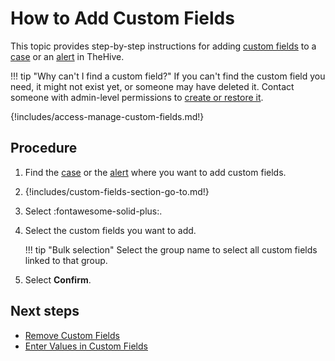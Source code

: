 # How to Add Custom Fields

This topic provides step-by-step instructions for adding [custom fields](../../../../administration/custom-fields/about-custom-fields.md) to a [case](../about-cases.md) or an [alert](../../alerts/about-alerts.md) in TheHive.

!!! tip "Why can't I find a custom field?"
    If you can't find the custom field you need, it might not exist yet, or someone may have deleted it. Contact someone with admin-level permissions to [create or restore it](../../../../administration/custom-fields/create-a-custom-field.md).

{!includes/access-manage-custom-fields.md!}

## Procedure

1. Find the [case](../../cases/search-for-cases/find-a-case.md) or the [alert](../../alerts/search-for-alerts/find-an-alert.md) where you want to add custom fields.

2. {!includes/custom-fields-section-go-to.md!}

3. Select :fontawesome-solid-plus:.

4. Select the custom fields you want to add.

    !!! tip "Bulk selection"
        Select the group name to select all custom fields linked to that group.

5. Select **Confirm**.

## Next steps

* [Remove Custom Fields](remove-custom-fields.md)
* [Enter Values in Custom Fields](enter-values-in-custom-fields.md)